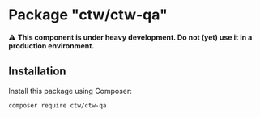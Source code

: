 # Package "ctw/ctw-qa"

:warning: **This component is under heavy development. Do not (yet) use it in a production environment.**

## Installation

Install this package using Composer:

`composer require ctw/ctw-qa`
